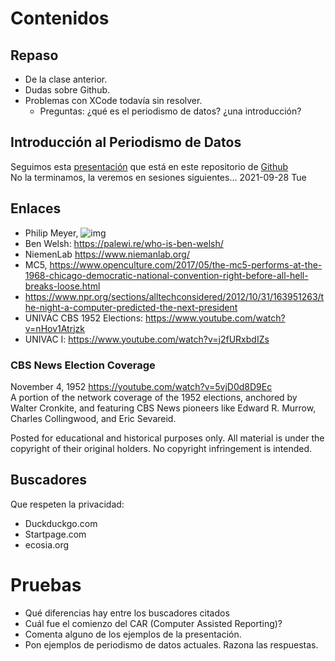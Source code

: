 
# Contenidos


## Repaso

-   De la clase anterior.
-   Dudas sobre Github.
-   Problemas con XCode todavía sin resolver.  
    -   Preguntas: ¿qué es el periodismo de datos? ¿una introducción?


## Introducción al Periodismo de Datos

Seguimos esta [presentación](https://flowsta.github.io/periodismodatos/) que está en este repositorio de [Github](https://github.com/flowsta/periodismodatos/)  
No la terminamos, la veremos en sesiones siguientes&#x2026; <span class="timestamp-wrapper"><span class="timestamp">2021-09-28 Tue</span></span>  


## Enlaces

-   Philip Meyer, ![img](https://i.ytimg.com/vi/FbYR78vyhw0/maxresdefault.jpg)
-   Ben Welsh: <https://palewi.re/who-is-ben-welsh/>
-   NiemenLab <https://www.niemanlab.org/>
-   MC5, <https://www.openculture.com/2017/05/the-mc5-performs-at-the-1968-chicago-democratic-national-convention-right-before-all-hell-breaks-loose.html>
-   <https://www.npr.org/sections/alltechconsidered/2012/10/31/163951263/the-night-a-computer-predicted-the-next-president>
-   UNIVAC CBS 1952 Elections: <https://www.youtube.com/watch?v=nHov1Atrjzk>
-   UNIVAC I: <https://www.youtube.com/watch?v=j2fURxbdIZs>


### CBS News Election Coverage

November 4, 1952 <https://youtube.com/watch?v=5vjD0d8D9Ec>  
A portion of the network coverage of the 1952 elections, anchored by Walter Cronkite, and featuring CBS News pioneers like Edward R. Murrow, Charles Collingwood, and Eric Sevareid.  

Posted for educational and historical purposes only. All material is under the copyright of their original holders. No copyright infringement is intended.  


## Buscadores

Que respeten la privacidad:  

-   Duckduckgo.com
-   Startpage.com
-   ecosia.org


# Pruebas

-   Qué diferencias hay entre los buscadores citados
-   Cuál fue el comienzo del CAR (Computer Assisted Reporting)?
-   Comenta alguno de los ejemplos de la presentación.
-   Pon ejemplos de periodismo de datos actuales. Razona las respuestas.

